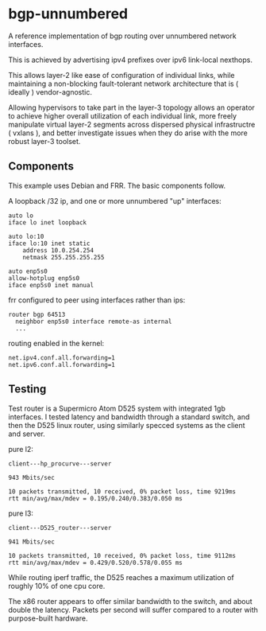 # bgp-unnumbered

A reference implementation of bgp routing over unnumbered network interfaces.

This is achieved by advertising ipv4 prefixes over ipv6 link-local nexthops.

This allows layer-2 like ease of configuration of individual links, while maintaining a non-blocking fault-tolerant network architecture that is ( ideally ) vendor-agnostic.

Allowing hypervisors to take part in the layer-3 topology allows an operator to achieve higher overall utilization of each individual link, more freely manipulate virtual layer-2 segments across dispersed physical infrastructre ( vxlans ), and better investigate issues when they do arise with the more robust layer-3 toolset.

## Components

This example uses Debian and FRR.  The basic components follow.

A loopback /32 ip, and one or more unnumbered "up" interfaces:

```
auto lo
iface lo inet loopback

auto lo:10
iface lo:10 inet static
    address 10.0.254.254
    netmask 255.255.255.255

auto enp5s0
allow-hotplug enp5s0
iface enp5s0 inet manual
```

frr configured to peer using interfaces rather than ips:

```
router bgp 64513
  neighbor enp5s0 interface remote-as internal
  ...
```

routing enabled in the kernel:

```
net.ipv4.conf.all.forwarding=1
net.ipv6.conf.all.forwarding=1
```

## Testing

Test router is a Supermicro Atom D525 system with integrated 1gb interfaces.  I tested latency and bandwidth through a standard switch, and then the D525 linux router, using similarly specced systems as the client and server.

pure l2:

```
client---hp_procurve---server
```

```
943 Mbits/sec
```

```
10 packets transmitted, 10 received, 0% packet loss, time 9219ms
rtt min/avg/max/mdev = 0.195/0.240/0.383/0.050 ms
```

pure l3:

```
client---D525_router---server
```

```
941 Mbits/sec
```

```
10 packets transmitted, 10 received, 0% packet loss, time 9112ms
rtt min/avg/max/mdev = 0.429/0.520/0.578/0.055 ms
```

While routing iperf traffic, the D525 reaches a maximum utilization of roughly 10% of one cpu core.

The x86 router appears to offer similar bandwidth to the switch, and about double the latency.  Packets per second will suffer compared to a router with purpose-built hardware.
